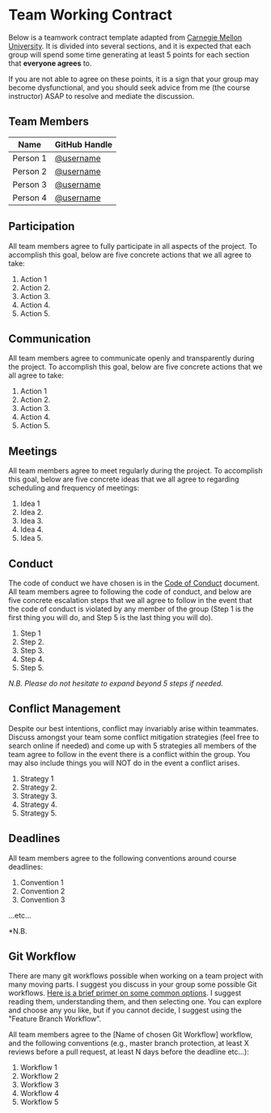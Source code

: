 # Team Working Contract

Below is a teamwork contract template adapted from [Carnegie Mellon University](https://www.cmu.edu/teaching/designteach/teach/instructionalstrategies/groupprojects/tools/index.html).
It is divided into several sections, and it is expected that each group will spend some time generating at least 5 points for each section that **everyone agrees** to. 

If you are not able to agree on these points, it is a sign that your group may become dysfunctional, and you should seek advice from me (the course instructor) ASAP to resolve and mediate the discussion.

## Team Members

| Name     | GitHub Handle                          |
|----------|----------------------------------------|
| Person 1 | [@username](https://github.com/firasm) |
| Person 2 | [@username](https://github.com/firasm) |
| Person 3 | [@username](https://github.com/firasm) |
| Person 4 | [@username](https://github.com/firasm) |

## Participation

All team members agree to fully participate in all aspects of the project.
To accomplish this goal, below are five concrete actions that we all agree to take:

1. Action 1
2. Action 2.
3. Action 3.
4. Action 4.
5. Action 5.

## Communication

All team members agree to communicate openly and transparently during the project.
To accomplish this goal, below are five concrete actions that we all agree to take:

1. Action 1
2. Action 2.
3. Action 3.
4. Action 4.
5. Action 5.

## Meetings

All team members agree to meet regularly during the project.
To accomplish this goal, below are five concrete ideas that we all agree to regarding scheduling and frequency of meetings:


1. Idea 1
2. Idea 2.
3. Idea 3.
4. Idea 4.
5. Idea 5.

## Conduct

The code of conduct we have chosen is in the [Code of Conduct](./CODE_OF_CONDUCT.md) document.
All team members agree to following the code of conduct, and below are five concrete escalation steps that we all agree to follow in the event that the code of conduct is violated by any member of the group (Step 1 is the first thing you will do, and Step 5 is the last thing you will do).

1. Step 1
2. Step 2.
3. Step 3.
4. Step 4.
5. Step 5.

*N.B. Please do not hesitate to expand beyond 5 steps if needed.*

## Conflict Management

Despite our best intentions, conflict may invariably arise within teammates.
Discuss amongst your team some conflict mitigation strategies (feel free to search online if needed) and come up with 5 strategies all members of the team agree to follow in the event there is a conflict within the group.
You may also include things you will NOT do in the event a conflict arises.

1. Strategy 1
2. Strategy 2.
3. Strategy 3.
4. Strategy 4.
5. Strategy 5.

## Deadlines

All team members agree to the following conventions around course deadlines:

1. Convention 1
2. Convention 2
3. Convention 3

...etc...

*N.B. 

## Git Workflow

There are many git workflows possible when working on a team project with many moving parts.
I suggest you discuss in your group some possible Git workflows.
[Here is a brief primer on some common options](https://www.atlassian.com/git/tutorials/comparing-workflows).
I suggest reading them, understanding them, and then selecting one.
You can explore and choose any you like, but if you cannot decide, I suggest using the "Feature Branch Workflow".


All team members agree to the [Name of chosen Git Workflow] workflow, and the following conventions (e.g., master branch protection, at least X reviews before a pull request, at least N days before the deadline etc...):

1. Workflow 1
2. Workflow 2
3. Workflow 3
4. Workflow 4
5. Workflow 5